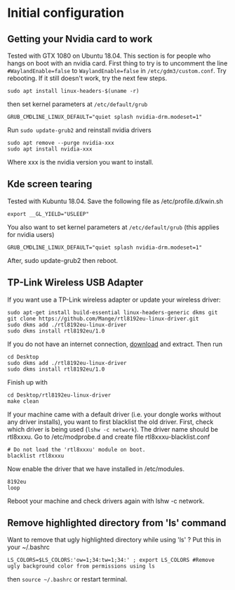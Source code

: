 # Initial configuration
## Getting your Nvidia card to work
Tested with GTX 1080 on Ubuntu 18.04. This section is for people who hangs on boot with an nvidia card.
First thing to try is to uncomment the line `#WaylandEnable=false` to `WaylandEnable=false` in `/etc/gdm3/custom.conf`. 
Try rebooting. If it still  doesn't work, try the next few steps.

	sudo apt install linux-headers-$(uname -r)

then set kernel parameters at `/etc/default/grub`

	GRUB_CMDLINE_LINUX_DEFAULT="quiet splash nvidia-drm.modeset=1"

Run `sudo update-grub2` and reinstall nvidia drivers

	sudo apt remove --purge nvidia-xxx
	sudo apt install nvidia-xxx

Where xxx is the nvidia version you want to install.

## Kde screen tearing
Tested with Kubuntu 18.04. Save the following file as /etc/profile.d/kwin.sh

	export __GL_YIELD="USLEEP"

You also want to set kernel parameters at `/etc/default/grub` (this applies for nvidia users)

	GRUB_CMDLINE_LINUX_DEFAULT="quiet splash nvidia-drm.modeset=1"

After, sudo update-grub2 then reboot. 

## TP-Link Wireless USB Adapter
If you want use a TP-Link wireless adapter or update your wireless driver:

	sudo apt-get install build-essential linux-headers-generic dkms git
	git clone https://github.com/Mange/rtl8192eu-linux-driver.git
	sudo dkms add ./rtl8192eu-linux-driver
	sudo dkms install rtl8192eu/1.0

If you do not have an internet connection, [download](https://github.com/Mange/rtl8192eu-linux-driver/archive/master.zip) and extract. Then run

	cd Desktop
	sudo dkms add ./rtl8192eu-linux-driver
	sudo dkms install rtl8192eu/1.0

Finish up with

	cd Desktop/rtl8192eu-linux-driver
	make clean

If your machine came with a default driver (i.e. your dongle works without any driver installs), you want to first blacklist the old driver. First, check which driver is being used (`lshw -c network`). The driver name should be rtl8xxxu. Go to /etc/modprobe.d and create file rtl8xxxu-blacklist.conf
	
	# Do not load the 'rtl8xxxu' module on boot.
	blacklist rtl8xxxu

Now enable the driver that we have installed in /etc/modules. 

	8192eu
	loop

Reboot your machine and check drivers again with lshw -c network.

## Remove highlighted directory from 'ls' command
Want to remove that ugly highlighted directory while using 'ls' ? Put this in your ~/.bashrc

	LS_COLORS=$LS_COLORS:'ow=1;34:tw=1;34:' ; export LS_COLORS #Remove ugly background color from permissions using ls

then `source ~/.bashrc` or restart terminal.
